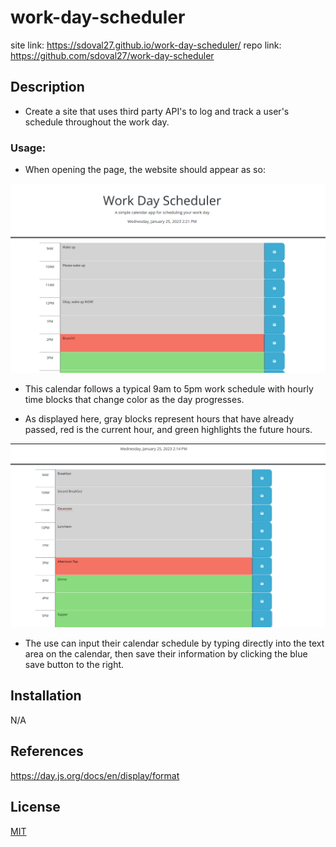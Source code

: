 # work-day-scheduler

site link: https://sdoval27.github.io/work-day-scheduler/
repo link: https://github.com/sdoval27/work-day-scheduler

## Description

- Create a site that uses third party API's to log and track a user's schedule throughout the work day.


### Usage:
- When opening the page, the website should appear as so:

![StartPage](./assets/images/WDS-home.png)

- This calendar follows a typical 9am to 5pm work schedule with hourly time blocks that change color as the day progresses. 

- As displayed here, gray blocks represent hours that have already passed, red is the current hour, and green highlights the future hours.

![TimeBlocks](./assets/images/time-block-colors.png)

- The use can input their calendar schedule by typing directly into the text area on the calendar, then save their information by clicking the blue save button to the right.


## Installation

N/A

## References

https://day.js.org/docs/en/display/format



 
## License
 
[MIT](https://choosealicense.com/licenses/mit/)

[def]: title-element.png
